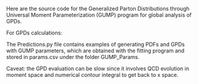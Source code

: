 Here are the source code for the Generalized Parton Distributions through Universal Moment Parameterization (GUMP) program for global analysis of GPDs.

For GPDs calculations: 

The Predictions.py file contains examples of generating PDFs and GPDs with GUMP parameters, which are obtained with the fitting program and stored in params.csv under the folder GUMP_Params.

Caveat: the GPD evaluation can be slow since it involves QCD evolution in moment space and numerical contour integral to get back to x space. 
